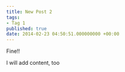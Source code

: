 ```yaml
---
title: New Post 2
tags:
- Tag 1
published: true
date: 2014-02-23 04:50:51.000000000 +00:00
---
```

Fine!!

I will add content, too
